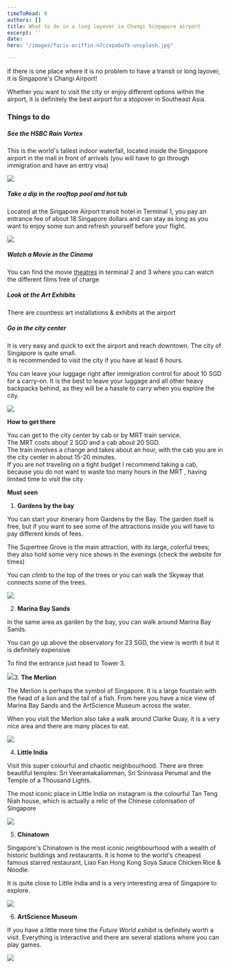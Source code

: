```yaml
---
timeToRead: 0
authors: []
title: What to do in a long layover in Changi Singapore airport
excerpt: ''
date: 
hero: "/images/faris-ariffin-n7czxpa6ofk-unsplash.jpg"

---
```

If there is one place where it is no problem to have a transit or long layover, it is Singapore's Changi Airport!

Whether you want to visit the city or enjoy different options within the airport, it is definitely the best airport for a stopover in Southeast Asia.

### Things to do

##### **See the HSBC Rain Vortex**

This is the world's tallest indoor waterfall, located inside the Singapore airport in the mall in front of arrivals (you will have to go through immigration and have an entry visa)

![](/images/jonathan-lim-r5kfzr_iarc-unsplash.jpg)

##### Take a dip in the rooftop pool and hot tub

Located at the Singapore Airport transit hotel in Terminal 1, you pay an entrance fee of about 18 Singapore dollars and can stay as long as you want to enjoy some sun and refresh yourself before your flight.

![](/images/785979a8-b900-4c79-88de-2bf42e6c07e5.JPG)

##### **Watch a Movie in the Cinema**

You can find the movie [theatres](https://www.changiairport.com/en/airport-guide/facilities-and-services/movie-theatre.html?spm=BlogArticle.InArticleHyperlinkWord&clickId=ac83758b1d) in terminal 2 and 3 where you can watch  the different films free of charge

##### **Look at the Art Exhibits**

There are countless art installations & exhibits at the airport

##### **Go in the city center**

It is very easy and quick to exit the airport and reach downtown. The city of Singapore is quite small.  
It is recommended to visit the city if you have at least 6 hours.

You can leave your luggage right after immigration control for about 10 SGD for a carry-on. It is the best to leave your luggage and all other heavy backpacks behind, as they will be a hassle to carry when you explore the city.

![](/images/peter-nguyen-cqhgno3yhv8-unsplash.jpg)

**How to get there**

You can get to the city center by cab or by MRT train service.  
The MRT costs about 2 SGD and a cab about 20 SGD.  
The train involves a change and takes about an hour, with the cab you are in the city center in about 15-20 minutes.  
If you are not traveling on a tight budget I recommend taking a cab, because you do not want to waste too many hours in the MRT , having limited time to visit the city

**Must seen**

1. **Gardens by the bay**

You can start your itinerary from Gardens by the Bay. The garden itself is free, but if you want to see some of the attractions inside you will have to pay different kinds of fees.

The Supertree Grove is the main attraction, with its large, colorful trees; they also hold some very nice shows in the evenings (check the website for times)

You can climb to the top of the trees or you can walk the Skyway that connects some of the trees.

![](/images/victor-c53hva-blyq-unsplash.jpg)

2. **Marina Bay Sands**

In the same area as garden by the bay, you can walk around Marina Bay Sands.

You can go up above the observatory for 23 SGD, the view is worth it but it is definitely expensive

To find the entrance just head to Tower 3.

![](/images/devansh-bhikajee-lhgmcwuz9k-unsplash.jpg)3. **The Merlion**

The Merlion is perhaps the symbol of Singapore. It is a large fountain with the head of a lion and the tail of a fish. From here you have a nice view of Marina Bay Sands and the ArtScience Museum across the water.

When you visit the Merlion also take a walk around Clarke Quay, it is a very nice area and there are many places to eat.

![](/images/paras-kapoor-qqrokrt6yrk-unsplash.jpg)

4. **Little India**

Visit this super colourful and chaotic neighbourhood. There are three beautiful temples: Sri Veeramakaliamman, Sri Srinivasa Perumal and the Temple of a Thousand Lights.

The most iconic place in Little India on instagram is the colourful Tan Teng Niah house, which is actually a relic of the Chinese colonisation of Singapore

![](/images/nick-fewings-k2todkspabu-unsplash.jpg)

5. **Chinatown**

Singapore's Chinatown is the most iconic neighbourhood with a wealth of historic buildings and restaurants. It is home to the world's cheapest famous starred restaurant, Liao Fan Hong Kong Soya Sauce Chicken Rice & Noodle.

It is quite close to Little India and is a very interesting area of Singapore to explore.

![](/images/lily-banse-i9qbyv3mw-m-unsplash.jpg)

6. **ArtScience Museum**

If you have a little more time the _Future World exhibit_ is definitely worth a visit. Everything is interactive and there are several stations where you can play games.

![](/images/rodolfo-cuadros-wnk-f-tnzdw-unsplash.jpg)